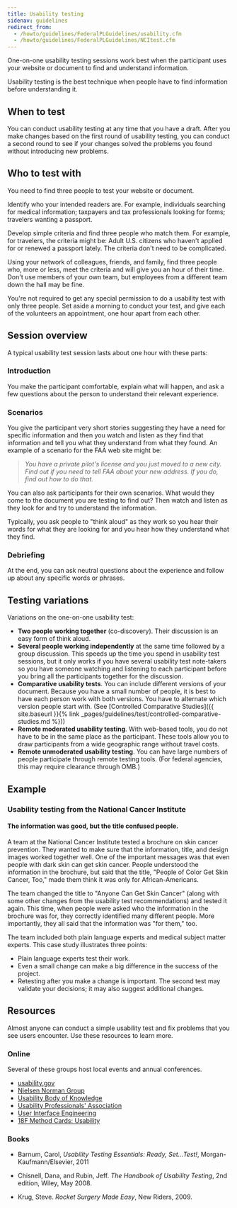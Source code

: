 ```yaml
---
title: Usability testing
sidenav: guidelines
redirect_from:
  - /howto/guidelines/FederalPLGuidelines/usability.cfm
  - /howto/guidelines/FederalPLGuidelines/NCItest.cfm
---
```


One-on-one usability testing sessions work best when the participant uses your website or document to find and understand information.

Usability testing is the best technique when people have to find information before understanding it.

## When to test

You can conduct usability testing at any time that you have a draft. After you make changes based on the first round of usability testing, you can conduct a second round to see if your changes solved the problems you found without introducing new problems.

## Who to test with

You need to find three people to test your website or document.

Identify who your intended readers are. For example, individuals searching for medical information; taxpayers and tax professionals looking for forms; travelers wanting a passport.

Develop simple criteria and find three people who match them. For example, for travelers, the criteria might be: Adult U.S. citizens who haven't applied for or renewed a passport lately. The criteria don't need to be complicated.

Using your network of colleagues, friends, and family, find three people who, more or less, meet the criteria and will give you an hour of their time. Don't use members of your own team, but employees from a different team down the hall may be fine.

You're not required to get any special permission to do a usability test with only three people. Set aside a morning to conduct your test, and give each of the volunteers an appointment, one hour apart from each other.

## Session overview

A typical usability test session lasts about one hour with these parts:

### Introduction

You make the participant comfortable, explain what will happen, and ask a few questions about the person to understand their relevant experience.

### Scenarios

You give the participant very short stories suggesting they have a need for specific information and then you watch and listen as they find that information and tell you what they understand from what they found. An example of a scenario for the FAA web site might be:

  > _You have a private pilot's license and you just moved to a new city. Find out if you need to tell FAA about your new address. If you do, find out how to do that._

You can also ask participants for their own scenarios. What would they come to the document you are testing to find out? Then watch and listen as they look for and try to understand the information.

Typically, you ask people to "think aloud" as they work so you hear their words for what they are looking for and you hear how they understand what they find.

### Debriefing

At the end, you can ask neutral questions about the experience and follow up about any specific words or phrases.

## Testing variations

Variations on the one-on-one usability test:

- **Two people working together** (co-discovery). Their discussion is an easy form of think aloud.
- **Several people working independently** at the same time followed by a group discussion. This speeds up the time you spend in usability test sessions, but it only works if you have several usability test note-takers so you have someone watching and listening to each participant before you bring all the participants together for the discussion.
- **Comparative usability tests**. You can include different versions of your document. Because you have a small number of people, it is best to have each person work with both versions. You have to alternate which version people start with. (See [Controlled Comparative Studies]({{ site.baseurl }}{% link _pages/guidelines/test/controlled-comparative-studies.md %}))
- **Remote moderated usability testing**. With web-based tools, you do not have to be in the same place as the participant. These tools allow you to draw participants from a wide geographic range without travel costs.
- **Remote unmoderated usability testing**. You can have large numbers of people participate through remote testing tools. (For federal agencies, this may require clearance through OMB.)

## Example

### Usability testing from the National Cancer Institute

#### The information was good, but the title confused people.

A team at the National Cancer Institute tested a brochure on skin cancer prevention. They wanted to make sure that the information, title, and design images worked together well. One of the important messages was that even people with dark skin can get skin cancer. People understood the information in the brochure, but said that the title, "People of Color Get Skin Cancer, Too," made them think it was only for African-Americans.

The team changed the title to "Anyone Can Get Skin Cancer" (along with some other changes from the usability test recommendations) and tested it again. This time, when people were asked who the information in the brochure was for, they correctly identified many different people. More importantly, they all said that the information was "for them," too.

The team included both plain language experts and medical subject matter experts. This case study illustrates three points:

- Plain language experts test their work.
- Even a small change can make a big difference in the success of the project.
- Retesting after you make a change is important. The second test may validate your decisions; it may also suggest additional changes.

## Resources

Almost anyone can conduct a simple usability test and fix problems that you see users encounter. Use these resources to learn more.

### Online

Several of these groups host local events and annual conferences.

- [usability.gov](http://www.usability.gov)
- [Nielsen Norman Group](https://www.nngroup.com/)
- [Usability Body of Knowledge](http://www.usabilitybok.org/usability-testing)
- [Usability Professionals' Association](http://uxpa.org/)
- [User Interface Engineering](https://www.uie.com/)
- [18F Method Cards: Usability](https://methods.18f.gov/validate/usability-testing/)

### Books

- Barnum, Carol, _Usability Testing Essentials: Ready, Set...Test!_, Morgan-Kaufmann/Elsevier, 2011

- Chisnell, Dana, and Rubin, Jeff. _The Handbook of Usability Testing_, 2nd edition, Wiley, May 2008.

- Krug, Steve. _Rocket Surgery Made Easy_, New Riders, 2009.
